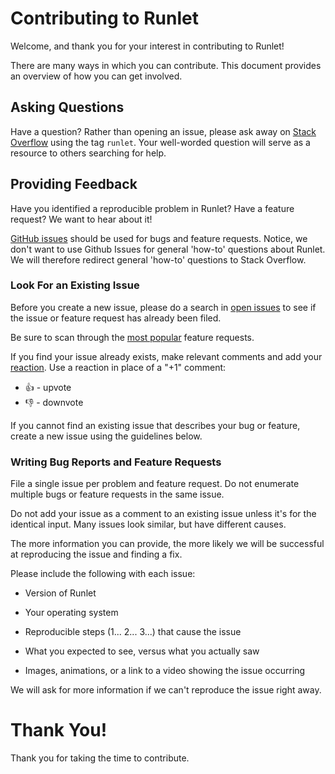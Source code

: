 # Contributing to Runlet

Welcome, and thank you for your interest in contributing to Runlet!

There are many ways in which you can contribute. This document provides an overview of how you can get involved.

## Asking Questions

Have a question? Rather than opening an issue, please ask away on [Stack Overflow](https://stackoverflow.com/questions/tagged/runlet) using the tag `runlet`. Your well-worded question will serve as a resource to others searching for help.

## Providing Feedback

Have you identified a reproducible problem in Runlet? Have a feature request? We want to hear about it!

[GitHub issues](https://github.com/runletapp/runlet/issues) should be used for bugs and feature requests. Notice, we don't want to use Github Issues for general 'how-to' questions about Runlet. We will therefore redirect general 'how-to' questions to Stack Overflow.

### Look For an Existing Issue

Before you create a new issue, please do a search in [open issues](https://github.com/runletapp/runlet/issues) to see if the issue or feature request has already been filed.

Be sure to scan through the [most popular](https://github.com/runletapp/runlet/issues?q=is%3Aopen+is%3Aissue+label%3Afeature-request+sort%3Areactions-%2B1-desc) feature requests.

If you find your issue already exists, make relevant comments and add your [reaction](https://github.com/blog/2119-add-reactions-to-pull-requests-issues-and-comments). Use a reaction in place of a "+1" comment:

* 👍 - upvote
* 👎 - downvote

If you cannot find an existing issue that describes your bug or feature, create a new issue using the guidelines below.

### Writing Bug Reports and Feature Requests

File a single issue per problem and feature request. Do not enumerate multiple bugs or feature requests in the same issue.

Do not add your issue as a comment to an existing issue unless it's for the identical input. Many issues look similar, but have different causes.

The more information you can provide, the more likely we will be successful at reproducing the issue and finding a fix.

Please include the following with each issue:

* Version of Runlet  

* Your operating system  

* Reproducible steps (1... 2... 3...) that cause the issue

* What you expected to see, versus what you actually saw

* Images, animations, or a link to a video showing the issue occurring

We will ask for more information if we can't reproduce the issue right away.

# Thank You!

Thank you for taking the time to contribute.